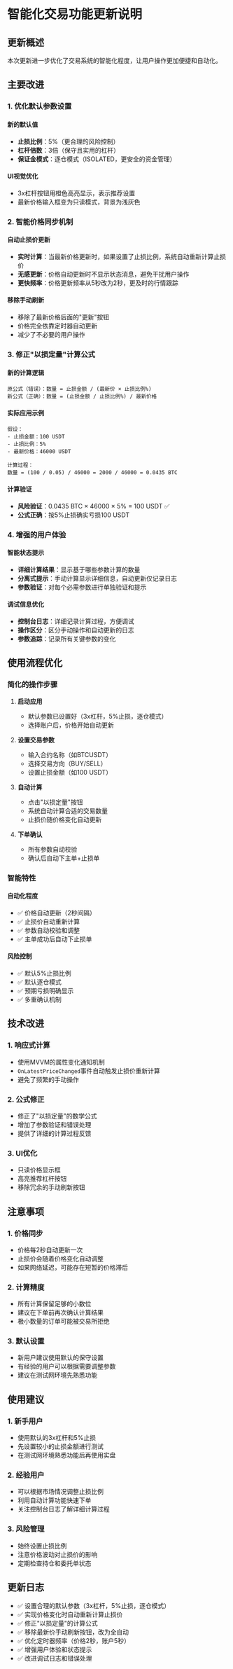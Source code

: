 # 智能化交易功能更新说明

## 更新概述

本次更新进一步优化了交易系统的智能化程度，让用户操作更加便捷和自动化。

## 主要改进

### 1. 优化默认参数设置

#### 新的默认值
- **止损比例**：5%（更合理的风险控制）
- **杠杆倍数**：3倍（保守且实用的杠杆）
- **保证金模式**：逐仓模式（ISOLATED，更安全的资金管理）

#### UI视觉优化
- 3x杠杆按钮用橙色高亮显示，表示推荐设置
- 最新价格输入框变为只读模式，背景为浅灰色

### 2. 智能价格同步机制

#### 自动止损价更新
- **实时计算**：当最新价格更新时，如果设置了止损比例，系统自动重新计算止损价
- **无感更新**：价格自动更新时不显示状态消息，避免干扰用户操作
- **更快频率**：价格更新频率从5秒改为2秒，更及时的行情跟踪

#### 移除手动刷新
- 移除了最新价格后面的"更新"按钮
- 价格完全依靠定时器自动更新
- 减少了不必要的用户操作

### 3. 修正"以损定量"计算公式

#### 新的计算逻辑
```
原公式（错误）：数量 = 止损金额 / (最新价 × 止损比例%)
新公式（正确）：数量 = (止损金额 / 止损比例%) / 最新价格
```

#### 实际应用示例
```
假设：
- 止损金额：100 USDT
- 止损比例：5%
- 最新价格：46000 USDT

计算过程：
数量 = (100 / 0.05) / 46000 = 2000 / 46000 = 0.0435 BTC
```

#### 计算验证
- **风险验证**：0.0435 BTC × 46000 × 5% = 100 USDT ✅
- **公式正确**：按5%止损确实亏损100 USDT

### 4. 增强的用户体验

#### 智能状态提示
- **详细计算结果**：显示基于哪些参数计算的数量
- **分离式提示**：手动计算显示详细信息，自动更新仅记录日志
- **参数验证**：对每个必需参数进行单独验证和提示

#### 调试信息优化
- **控制台日志**：详细记录计算过程，方便调试
- **操作区分**：区分手动操作和自动更新的日志
- **参数追踪**：记录所有关键参数的变化

## 使用流程优化

### 简化的操作步骤

1. **启动应用**
   - 默认参数已设置好（3x杠杆，5%止损，逐仓模式）
   - 选择账户后，价格开始自动更新

2. **设置交易参数**
   - 输入合约名称（如BTCUSDT）
   - 选择交易方向（BUY/SELL）
   - 设置止损金额（如100 USDT）

3. **自动计算**
   - 点击"以损定量"按钮
   - 系统自动计算合适的交易数量
   - 止损价随价格变化自动更新

4. **下单确认**
   - 所有参数自动校验
   - 确认后自动下主单+止损单

### 智能特性

#### 自动化程度
- ✅ 价格自动更新（2秒间隔）
- ✅ 止损价自动重新计算
- ✅ 参数自动校验和调整
- ✅ 主单成功后自动下止损单

#### 风险控制
- ✅ 默认5%止损比例
- ✅ 默认逐仓模式
- ✅ 预期亏损明确显示
- ✅ 多重确认机制

## 技术改进

### 1. 响应式计算
- 使用MVVM的属性变化通知机制
- `OnLatestPriceChanged`事件自动触发止损价重新计算
- 避免了频繁的手动操作

### 2. 公式修正
- 修正了"以损定量"的数学公式
- 增加了参数验证和错误处理
- 提供了详细的计算过程反馈

### 3. UI优化
- 只读价格显示框
- 高亮推荐杠杆按钮
- 移除冗余的手动刷新按钮

## 注意事项

### 1. 价格同步
- 价格每2秒自动更新一次
- 止损价会随着价格变化自动调整
- 如果网络延迟，可能存在短暂的价格滞后

### 2. 计算精度
- 所有计算保留足够的小数位
- 建议在下单前再次确认计算结果
- 极小数量的订单可能被交易所拒绝

### 3. 默认设置
- 新用户建议使用默认的保守设置
- 有经验的用户可以根据需要调整参数
- 建议在测试网环境先熟悉功能

## 使用建议

### 1. 新手用户
- 使用默认的3x杠杆和5%止损
- 先设置较小的止损金额进行测试
- 在测试网环境熟悉功能后再使用实盘

### 2. 经验用户
- 可以根据市场情况调整止损比例
- 利用自动计算功能快速下单
- 关注控制台日志了解详细计算过程

### 3. 风险管理
- 始终设置止损比例
- 注意价格波动对止损价的影响
- 定期检查持仓和委托单状态

## 更新日志

- ✅ 设置合理的默认参数（3x杠杆，5%止损，逐仓模式）
- ✅ 实现价格变化时自动重新计算止损价
- ✅ 修正"以损定量"的计算公式
- ✅ 移除最新价手动刷新按钮，改为全自动
- ✅ 优化定时器频率（价格2秒，账户5秒）
- ✅ 增强用户体验和状态提示
- ✅ 改进调试日志和错误处理 